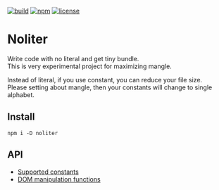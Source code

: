 [![build](https://img.shields.io/github/workflow/status/TroyTae/noliter/noliter/main?style=flat-square)](https://github.com/TroyTae/noliter/actions?query=workflow%3Anoliter) [![npm](https://img.shields.io/npm/v/noliter?color=%23fb3e44&style=flat-square)](https://www.npmjs.com/package/noliter) [![license](https://img.shields.io/github/license/TroyTae/noliter?style=flat-square)](https://github.com/TroyTae/noliter/blob/main/LICENSE)

# Noliter

Write code with no literal and get tiny bundle.  
This is very experimental project for maximizing mangle.

Instead of literal, if you use constant, you can reduce your file size.  
Please setting about mangle, then your constants will change to single alphabet.

## Install

```
npm i -D noliter
```

## API

- [Supported constants](./dist/Constant.d.ts)
- [DOM manipulation functions](./dist/Element.d.ts)
